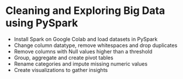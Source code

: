 # Cleaning and Exploring Big Data using PySpark
* Install Spark on Google Colab and load datasets in PySpark
* Change column datatype, remove whitespaces and drop duplicates
* Remove columns with Null values higher than a threshold
* Group, aggregate and create pivot tables
* Rename categories and impute missing numeric values
* Create visualizations to gather insights
